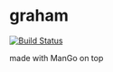 # graham
[![Build Status](https://circleci.com/gh/javinc/mango.svg?style=shield&circle-token=607278cc890cea8c92e97be98eee9b1748c7f75c)](https://circleci.com/gh/javinc/graham)

made with ManGo on top
